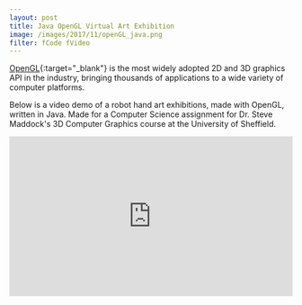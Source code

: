 ```yaml
---
layout: post
title: Java OpenGL Virtual Art Exhibition
image: /images/2017/11/openGL_java.png
filter: fCode fVideo
---
```


[OpenGL](https://www.opengl.org){:target="_blank"} is the most widely adopted 2D and 3D graphics API in the industry, bringing thousands of applications to a wide variety of computer platforms.

Below is a video demo of a robot hand art exhibitions, made with OpenGL, written in Java. Made for a Computer Science assignment for Dr. Steve Maddock's 3D Computer Graphics course at the University of Sheffield.

<style>.embed-container { position: relative; padding-bottom: 56.25%; height: 0; overflow: hidden; max-width: 100%; } .embed-container iframe, .embed-container object, .embed-container embed { position: absolute; top: 0; left: 0; width: 100%; height: 100%; }</style><div class='embed-container'><iframe src='https://www.youtube.com/embed/XigniF_QzPw?autoplay=1&loop=1' frameborder='0' allowfullscreen></iframe></div>
